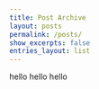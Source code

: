 ```yaml
---
title: Post Archive
layout: posts
permalink: /posts/
show_excerpts: false
entries_layout: list
---
```


hello hello hello